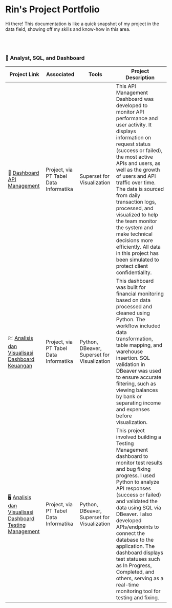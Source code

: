 # Rin's Project Portfolio
Hi there! This documentation is like a quick snapshot of my project in the data field, showing off my skills and know-how in this area.

<br>
<br>


### 📂 Analyst, SQL, and Dashboard

Project Link | Associated | Tools | Project Description 
---|---|---|---
🔧 [Dashboard API Management](https://github.com/)| Project, via PT Tabel Data Informatika|Superset for Visualization|This API Management Dashboard was developed to monitor API performance and user activity. It displays information on request status (success or failed), the most active APIs and users, as well as the growth of users and API traffic over time. The data is sourced from daily transaction logs, processed, and visualized to help the team monitor the system and make technical decisions more efficiently. All data in this project has been simulated to protect client confidentiality.
💹 [Analisis dan Visualisasi Dashboard Keuangan](https://github.com)|Project, via PT Tabel Data Informatika| Python, DBeaver, Superset for Visualization| This dashboard was built for financial monitoring based on data processed and cleaned using Python. The workflow included data transformation, table mapping, and warehouse insertion. SQL validation in DBeaver was used to ensure accurate filtering, such as viewing balances by bank or separating income and expenses before visualization.
🖥️ [Analisis dan Visualisasi Dashboard Testing Management](https://github.com/)|Project, via PT Tabel Data Informatika |Python, DBeaver, Superset for Visualization| This project involved building a Testing Management dashboard to monitor test results and bug fixing progress. I used Python to analyze API responses (success or failed) and validated the data using SQL via DBeaver. I also developed APIs/endpoints to connect the database to the application. The dashboard displays test statuses such as In Progress, Completed, and others, serving as a real-time monitoring tool for testing and fixing.
